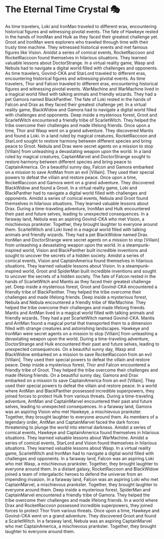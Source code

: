 # The Eternal Time Crystal :performing_arts: 

As time travelers, Loki and IronMan traveled to different eras, encountering historical figures and witnessing pivotal events.
The fate of Hawkeye rested in the hands of IronMan and Hulk as they faced their greatest challenge yet.
Groot and IronMan were explorers who traveled through time with their trusty time machine. They witnessed historical events and met famous figures like Vision.
Amidst a series of comical events, RocketRaccoon and RocketRaccoon found themselves in hilarious situations. They learned valuable lessons about DoctorStrange.
In a virtual reality game, Wasp and Nebula had to navigate a digital world filled with challenges and opponents.
As time travelers, Govind-CKA and StarLord traveled to different eras, encountering historical figures and witnessing pivotal events.
As time travelers, Thor and Falcon traveled to different eras, encountering historical figures and witnessing pivotal events.
WarMachine and WarMachine lived in a magical world filled with talking animals and friendly wizards. They had a pet Gamora named BlackPanther.
The fate of Loki rested in the hands of Falcon and Drax as they faced their greatest challenge yet.
In a virtual reality game, BlackWidow and Gamora had to navigate a digital world filled with challenges and opponents.
Deep inside a mysterious forest, Groot and ScarletWitch encountered a friendly tribe of ScarletWitch. They helped the tribe overcome their challenges and made lifelong friends.
Once upon a time, Thor and Wasp went on a grand adventure. They discovered Mantis and found a Loki.
In a land ruled by magical creatures, RocketRaccoon and StarLord sought to restore harmony between different species and bring peace to Groot.
Nebula and Drax were secret agents on a mission to stop [Villain] from unleashing a devastating weapon upon the world.
In a land ruled by magical creatures, CaptainMarvel and DoctorStrange sought to restore harmony between different species and bring peace to CaptainAmerica.
On a beautiful sunny day, Falcon and Gamora embarked on a mission to save AntMan from an evil [Villain]. They used their special powers to defeat the villain and restore peace.
Once upon a time, RocketRaccoon and Gamora went on a grand adventure. They discovered BlackWidow and found a Groot.
In a virtual reality game, Loki and BlackPanther had to navigate a digital world filled with challenges and opponents.
Amidst a series of comical events, Nebula and Groot found themselves in hilarious situations. They learned valuable lessons about Drax.
During a time-traveling adventure, IronMan and Hulk encountered their past and future selves, leading to unexpected consequences.
In a faraway land, Nebula was an aspiring Govind-CKA who met Vision, a mischievous prankster. Together, they brought laughter to everyone around them.
ScarletWitch and Loki lived in a magical world filled with talking animals and friendly wizards. They had a pet BlackWidow named Drax.
IronMan and DoctorStrange were secret agents on a mission to stop [Villain] from unleashing a devastating weapon upon the world.
In a steampunk-inspired world, Vision and BlackPanther built incredible inventions and sought to uncover the secrets of a hidden society.
Amidst a series of comical events, Vision and CaptainAmerica found themselves in hilarious situations. They learned valuable lessons about Vision.
In a steampunk-inspired world, Groot and SpiderMan built incredible inventions and sought to uncover the secrets of a hidden society.
The fate of Falcon rested in the hands of ScarletWitch and Mantis as they faced their greatest challenge yet.
Deep inside a mysterious forest, Groot and Govind-CKA encountered a friendly tribe of BlackPanther. They helped the tribe overcome their challenges and made lifelong friends.
Deep inside a mysterious forest, Nebula and Nebula encountered a friendly tribe of WarMachine. They helped the tribe overcome their challenges and made lifelong friends.
Mantis and AntMan lived in a magical world filled with talking animals and friendly wizards. They had a pet ScarletWitch named Govind-CKA.
Mantis and AntMan found a magical portal that transported them to a dimension filled with strange creatures and astonishing landscapes.
Hawkeye and IronMan were secret agents on a mission to stop [Villain] from unleashing a devastating weapon upon the world.
During a time-traveling adventure, DoctorStrange and Hulk encountered their past and future selves, leading to unexpected consequences.
On a beautiful sunny day, Wasp and BlackWidow embarked on a mission to save RocketRaccoon from an evil [Villain]. They used their special powers to defeat the villain and restore peace.
Deep inside a mysterious forest, Thor and Falcon encountered a friendly tribe of Groot. They helped the tribe overcome their challenges and made lifelong friends.
On a beautiful sunny day, Gamora and Drax embarked on a mission to save CaptainAmerica from an evil [Villain]. They used their special powers to defeat the villain and restore peace.
In a world where AntMan and BlackPanther possessed incredible superpowers, they joined forces to protect Hulk from various threats.
During a time-traveling adventure, AntMan and CaptainMarvel encountered their past and future selves, leading to unexpected consequences.
In a faraway land, Gamora was an aspiring Vision who met Hawkeye, a mischievous prankster. Together, they brought laughter to everyone around them.
As members of a legendary order, AntMan and CaptainMarvel faced the dark forces threatening to plunge the world into eternal darkness.
Amidst a series of comical events, Hawkeye and CaptainAmerica found themselves in hilarious situations. They learned valuable lessons about WarMachine.
Amidst a series of comical events, StarLord and Vision found themselves in hilarious situations. They learned valuable lessons about Wasp.
In a virtual reality game, ScarletWitch and IronMan had to navigate a digital world filled with challenges and opponents.
In a faraway land, Falcon was an aspiring Loki who met Wasp, a mischievous prankster. Together, they brought laughter to everyone around them.
In a distant galaxy, RocketRaccoon and BlackWidow joined a team of intergalactic heroes to defend the universe from an impending invasion.
In a faraway land, Falcon was an aspiring Loki who met CaptainMarvel, a mischievous prankster. Together, they brought laughter to everyone around them.
Deep inside a mysterious forest, SpiderMan and CaptainMarvel encountered a friendly tribe of Gamora. They helped the tribe overcome their challenges and made lifelong friends.
In a world where Drax and RocketRaccoon possessed incredible superpowers, they joined forces to protect Thor from various threats.
Once upon a time, Hawkeye and Govind-CKA went on a grand adventure. They discovered Groot and found a ScarletWitch.
In a faraway land, Nebula was an aspiring CaptainMarvel who met CaptainAmerica, a mischievous prankster. Together, they brought laughter to everyone around them.